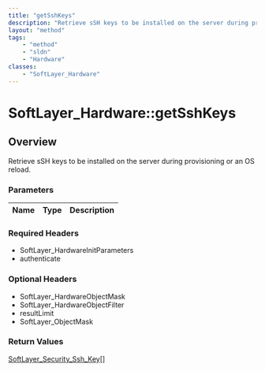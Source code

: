 ```yaml
---
title: "getSshKeys"
description: "Retrieve sSH keys to be installed on the server during provisioning or an OS reload."
layout: "method"
tags:
    - "method"
    - "sldn"
    - "Hardware"
classes:
    - "SoftLayer_Hardware"
---
```

# SoftLayer_Hardware::getSshKeys
## Overview 
Retrieve sSH keys to be installed on the server during provisioning or an OS reload.

### Parameters 
|Name | Type | Description |
| --- | --- | --- |


### Required Headers
* SoftLayer_HardwareInitParameters
* authenticate

### Optional Headers
* SoftLayer_HardwareObjectMask
* SoftLayer_HardwareObjectFilter
* resultLimit
* SoftLayer_ObjectMask

### Return Values
<a href='/reference/datatypes/SoftLayer_Security_Ssh_Key'>SoftLayer_Security_Ssh_Key[] </a>
